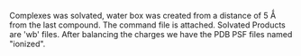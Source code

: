 Complexes was solvated, water box was created from a distance of 5 Ǻ from the last compound.
The command file is attached. Solvated Products are 'wb' files.
After balancing the charges we have the PDB PSF files named "ionized".
